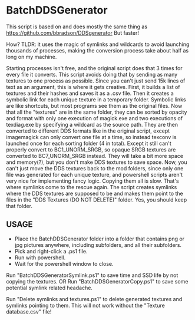 # BatchDDSGenerator

This script is based on and does mostly the same thing as https://github.com/bbradson/DDSgenerator
But faster!

How? 
TLDR: it uses the magic of symlinks and wildcards to avoid launching thousands of processes, making the conversion process take about half as long on my machine.

 Starting processes isn't free, and the original script does that 3 times for every file it converts. 
 This script avoids doing that by sending as many textures to one process as possible. Since you can't just send 15k lines of text as an argument, this is where it gets creative.
 First, it builds a list of textures and their hashes and saves it as a .csv file. Then it creates a symbolic link for each unique texture in a temporary folder. Symbolic links are like shortcuts, but most programs see them as the original files.
 Now that all the "textures" are in the same folder, they can be sorted by opacity and format with only one execution of magick.exe and two executions of texdiag.exe by specifying a wildcard as the source path.
 They are then converted to different DDS formats like in the original script, except imagemagick can only convert one file at a time, so instead texconv is launched once for each sorting folder (4 in total). Except it still can't properly convert to BC1_UNORM_SRGB, so opaque SRGB textures are converted to BC7_UNORM_SRGB instead. They will take a bit more space and memory(?), but you don't make DDS textures to save space.
 Now, you can't just move the DDS textures back to the mod folders, since only one file was generated for each unique texture, and powershell scripts aren't very nice for implementing fancy logic. Copying them all is slow. That's where symlinks come to the rescue again. The script creates symlinks where the DDS textures are supposed to be and makes them point to the files in the "DDS Textures (DO NOT DELETE)" folder. Yes, you should keep that folder.

## USAGE
 - Place the BatchDDSGenerator folder into a folder that contains png or jpg pictures anywhere, including subfolders, and all their subfolders.
 - Pick and right-click a .ps1 file.
 - Run with powershell.
 - Wait for the powershell window to close.

Run "BatchDDSGeneratorSymlink.ps1" to save time and SSD life by not copying the textures.
OR
Run "BatchDDSGeneratorCopy.ps1" to save some potential symlink related headache.

Run "Delete symlinks and textures.ps1" to delete generated textures and symlinks pointing to them. This will not work without the "Texture database.csv" file!
